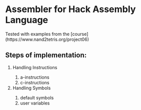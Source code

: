 <h1>Assembler for Hack Assembly Language</h1>
Tested with examples from the [course](https://www.nand2tetris.org/project06)
<h2>Steps of implementation:</h2>
<ol>
<li>Handling Instructions</li>
  <ol> 
    <li>a-instructions</li>
    <li>c-instructions</li>
  </ol>
<li>Handling Symbols</li>
  <ol>
    <li>default symbols</li>
    <li>user variables</li>
</ol>


